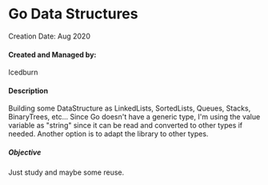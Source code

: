 # Go Data Structures
Creation Date: Aug 2020

#### Created and Managed by:
Icedburn

#### Description
Building some DataStructure as LinkedLists, SortedLists, Queues, Stacks, BinaryTrees, etc... Since Go doesn't have a generic type, I'm using the value variable as "string" since it can be read and converted to other types if needed. Another option is to adapt the library to other types.

##### Objective
Just study and maybe some reuse.